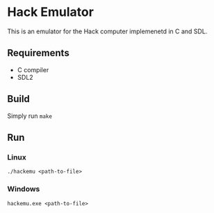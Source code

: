 # Hack Emulator
This is an emulator for the Hack computer implemenetd in C and SDL.

## Requirements
* C compiler
* SDL2

## Build
Simply run `make`

## Run
### Linux
`./hackemu <path-to-file>`

### Windows
`hackemu.exe <path-to-file>`
